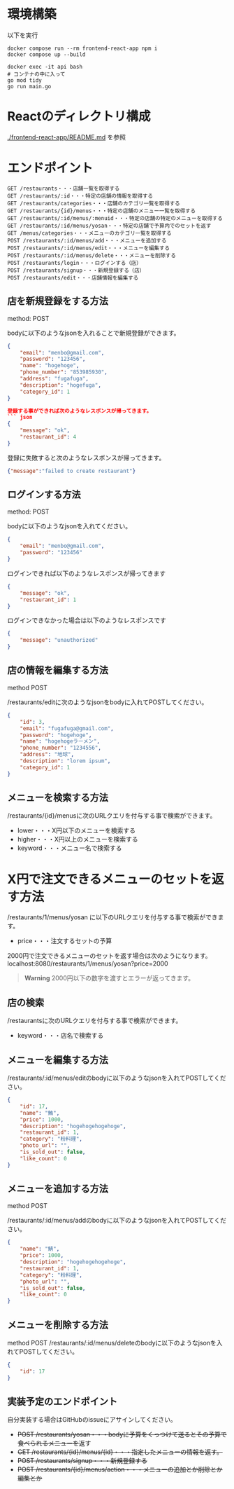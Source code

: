 # 環境構築

以下を実行

```
docker compose run --rm frontend-react-app npm i
docker compose up --build

docker exec -it api bash
# コンテナの中に入って
go mod tidy
go run main.go
```

# Reactのディレクトリ構成

[./frontend-react-app/README.md](./frontend-react-app/README.md) を参照

# エンドポイント

```
GET /restaurants・・・店舗一覧を取得する
GET /restaurants/:id・・・特定の店舗の情報を取得する
GET /restaurants/categories・・・店舗のカテゴリ一覧を取得する
GET /restaurants/{id}/menus・・・特定の店舗のメニュー一覧を取得する
GET /restaurants/:id/menus/:menuid・・・特定の店舗の特定のメニューを取得する
GET /restaurants/:id/menus/yosan・・・特定の店舗で予算内でのセットを返す
GET /menus/categories・・・メニューのカテゴリ一覧を取得する
POST /restaurants/:id/menus/add・・・メニューを追加する
POST /restaurants/:id/menus/edit・・・メニューを編集する
POST /restaurants/:id/menus/delete・・・メニューを削除する
POST /restaurants/login・・・ログインする（店）
POST /restaurants/signup・・・新規登録する（店）
POST /restaurants/edit・・・店舗情報を編集する
```

## 店を新規登録をする方法
method: POST

bodyに以下のようなjsonを入れることで新規登録ができます。
``` json
{
    "email": "menbo@gmail.com",
    "password": "123456",
    "name": "hogehoge",
    "phone_number": "853985930",
    "address": "fugafuga",
    "description": "hogefuga",
    "category_id": 1
}

登録する事ができれば次のようなレスポンスが帰ってきます。
``` json
{
    "message": "ok",
    "restaurant_id": 4
}
```

登録に失敗すると次のようなレスポンスが帰ってきます。
``` json
{"message":"failed to create restaurant"}
```

## ログインする方法
method: POST

bodyに以下のようなjsonを入れてください。
``` json
{
    "email": "menbo@gmail.com",
    "password": "123456"
}
```

ログインできれば以下のようなレスポンスが帰ってきます
``` json
{
    "message": "ok",
    "restaurant_id": 1
}
```

ログインできなかった場合は以下のようなレスポンスです
``` json
{
    "message": "unauthorized"
}
```

## 店の情報を編集する方法
method POST

/restaurants/editに次のようなjsonをbodyに入れてPOSTしてください。
``` json
{
    "id": 3,
    "email": "fugafuga@gmail.com",
    "password": "hogehoge",
    "name": "hogehogeラーメン",
    "phone_number": "1234556",
    "address": "地球",
    "description": "lorem ipsum",
    "category_id": 1
}
```

## メニューを検索する方法
/restaurants/{id}/menusに次のURLクエリを付与する事で検索ができます。
- lower・・・X円以下のメニューを検索する
- higher・・・X円以上のメニューを検索する
- keyword・・・メニュー名で検索する

# X円で注文できるメニューのセットを返す方法
/restaurants/1/menus/yosan
に以下のURLクエリを付与する事で検索ができます。
- price・・・注文するセットの予算

2000円で注文できるメニューのセットを返す場合は次のようになります。
localhost:8080/restaurants/1/menus/yosan?price=2000
>**Warning**
>2000円以下の数字を渡すとエラーが返ってきます。

## 店の検索
/restaurantsに次のURLクエリを付与する事で検索ができます。
- keyword・・・店名で検索する

## メニューを編集する方法
/restaurants/:id/menus/editのbodyに以下のようなjsonを入れてPOSTしてください。
``` json
{
    "id": 17,
    "name": "鮪",
    "price": 1000,
    "description": "hogehogehogehoge",
    "restaurant_id": 1,
    "category": "粉料理",
    "photo_url": "",
    "is_sold_out": false,
    "like_count": 0
}
```

## メニューを追加する方法
method POST

/restaurants/:id/menus/addのbodyに以下のようなjsonを入れてPOSTしてください。
``` json
{
    "name": "鯖",
    "price": 1000,
    "description": "hogehogehogehoge",
    "restaurant_id": 1,
    "category": "粉料理",
    "photo_url": "",
    "is_sold_out": false,
    "like_count": 0
}
```

## メニューを削除する方法
method POST
/restaurants/:id/menus/deleteのbodyに以下のようなjsonを入れてPOSTしてください。
``` json
{
    "id": 17
}
```


## 実装予定のエンドポイント
自分実装する場合はGitHubのissueにアサインしてください。
- ~~POST /restaurants/yosan・・・bodyに予算をくっつけて送るとその予算で食べられるメニューを~~返す
- ~~GET /restaurants/{id}/menus/{id}・・・指定したメニューの情報を返す。~~
- ~~POST /restaurants/signup・・・新規登録する~~
- ~~POST /restaurants/{id}/menus/action・・・メニューの追加とか削除とか編集とか~~